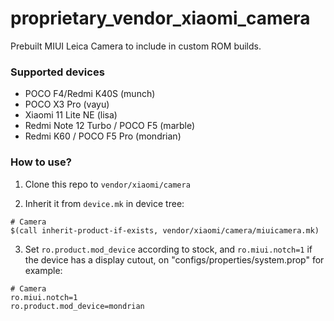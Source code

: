 # proprietary_vendor_xiaomi_camera

Prebuilt MIUI Leica Camera to include in custom ROM builds.

### Supported devices
* POCO F4/Redmi K40S (munch)
* POCO X3 Pro (vayu)
* Xiaomi 11 Lite NE (lisa)
* Redmi Note 12 Turbo / POCO F5 (marble)
* Redmi K60 / POCO F5 Pro (mondrian)

### How to use?

1. Clone this repo to `vendor/xiaomi/camera`

2. Inherit it from `device.mk` in device tree:

```
# Camera
$(call inherit-product-if-exists, vendor/xiaomi/camera/miuicamera.mk)
```

3. Set `ro.product.mod_device` according to stock, and `ro.miui.notch=1` if the device has a display cutout, on "configs/properties/system.prop" for example:

```
# Camera
ro.miui.notch=1
ro.product.mod_device=mondrian
```

